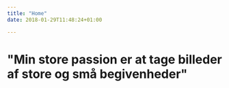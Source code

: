 ```yaml
---
title: "Home"
date: 2018-01-29T11:48:24+01:00

---
```


# "Min store passion er at tage billeder af store og små begivenheder"


